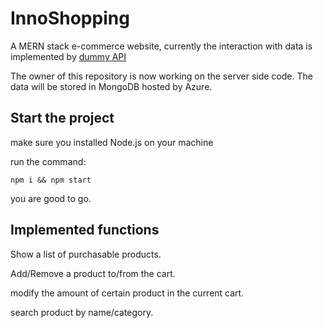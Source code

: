 # InnoShopping
A MERN stack e-commerce website, currently the interaction with data
is implemented by [dummy API](https://dummyjson.com/docs)

The owner of this repository is now working on the server side code.
The data will be stored in MongoDB hosted by Azure.

## Start the project
make sure you installed Node.js on your machine 

run the command:

`npm i && npm start`

you are good to go.

## Implemented functions

Show a list of purchasable products.

Add/Remove a product to/from the cart.

modify the amount of certain product in the current cart.

search product by name/category.
